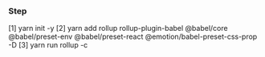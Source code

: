

### Step
[1] yarn init -y
[2] yarn add rollup rollup-plugin-babel @babel/core @babel/preset-env @babel/preset-react @emotion/babel-preset-css-prop -D
[3] yarn run rollup -c
